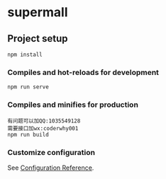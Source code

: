 # supermall

## Project setup
```
npm install
```

### Compiles and hot-reloads for development
```
npm run serve
```

### Compiles and minifies for production
```
有问题可以加QQ:1035549128
需要接口加wx:coderwhy001
npm run build
```

### Customize configuration
See [Configuration Reference](https://cli.vuejs.org/config/).
